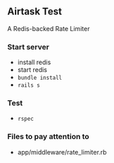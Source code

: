 ## Airtask Test
A Redis-backed Rate Limiter


### Start server
- install redis
- start redis
- `bundle install`
- `rails s`

### Test
- `rspec`

### Files to pay attention to
- app/middleware/rate_limiter.rb
